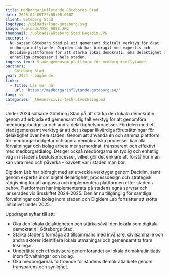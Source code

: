 ```yaml
---
title: Medborgar­inflytande Göteborgs Stad
date: 2025-04-09T22:00:00.000Z
client: Göteborg Stad
logotype: /uploads/logo-goteborg.svg
image: /uploads/DSC_0098.JPG
thumbnail: /uploads/Göteborg Stad Decidim.JPG
excerpt: >-
  Nu satsar Göteborg Stad på ett gemensamt digitalt verktyg för ökat
  medborgarinflytande. Digidem Lab har bidragit med expertis och
  Decidim-plattformen för att stärka lokal demokrati, öka delaktighet och skapa
  enhetliga processer i hela staden.
ingress-text: Stadengemensam plattform för medborgarinflytande.
partners:
  - Göteborg Stad
year: 2024 - pågående
links:
  - title: Läs mer här
    url: 'https://medborgarinflytande.goteborg.se/'
lang: sv
categories: _themes/civic-tech-utveckling.md
---
```


Under 2024 satsade Göteborg Stad på att stärka den lokala demokratin genom att erbjuda ett gemensamt digitalt verktyg för att genomföra medborgarbudgetar och andra delaktighetsprocesser. Fördelen med ett stadsgemensamt verktyg är att det skapar likvärdiga förutsättningar för delaktighet över hela staden. Genom att använda en och samma plattform för medborgarbudgetar och andra demokratiska processer kan alla förvaltningar och bolag arbeta mer samordnat, transparent och effektivt med medborgardialog. Det ger också medborgarna en tydlig och enhetlig väg in i stadens beslutsprocesser, vilket gör det enklare att förstå hur man kan vara med och påverka – oavsett var i staden man bor.

Digidem Lab har bidragit med att utveckla verktyget genom Decidim, samt genom expertis inom digital delaktighet, processdesign och strategisk rådgivning för att anpassa och implementera plattformen efter stadens behov. Plattformen har implementerats på stadens egna servrar och lanserades vid årsskiftet 2024–2025. Den är nu tillgänglig för samtliga förvaltningar och bolag inom staden och Digidem Lab fortsätter att stötta initiativet under 2025.

Uppdraget syftar till att:

* Öka den lokala delaktigheten och stärka såväl den lokala som digitala demokratin i Göteborgs Stad.
* Stärka stadens förmåga att tillsammans med invånare, civilsamhälle och andra aktörer identifiera lokala utmaningar och gemensamt ta fram lösningar.
* Underlätta och effektivisera genomförandet av lokala demokratiinitiativ inom förvaltningar och bolag.
* Öka medborgarnas förtroende för stadens demokratiarbete genom transparens och synlighet.
